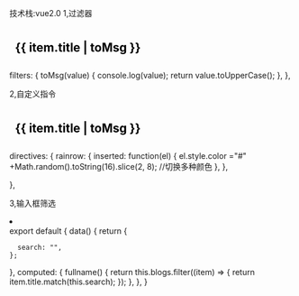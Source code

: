技术栈:vue2.0
1,过滤器
 <h2 style="padding:10px;color:black" v-rainrow>
            {{ item.title | toMsg }}  
            <!-- 过滤器用法 -->
</h2>
 filters: {
    toMsg(value) {
      console.log(value);
      return value.toUpperCase();
    },
  },

2,自定义指令
   <h2 style="padding:10px;color:black" v-rainrow>
            {{ item.title | toMsg }}  
            <!-- 过滤器用法 -->
   </h2>
directives: {
    rainrow: {
      inserted: function(el) {
        el.style.color ="#" +Math.random().toString(16).slice(2, 8); //切换多种颜色
      },
    },

},

3,输入框筛选
<templete>
<el-input type="text" autocomplete="off" v-model="search"></el-input>
<li v-for="item in fullname" :key="item.id"></li>
</templete>
export default {
  data() {
    return {
     
      search: "",
    };
  },
  computed: {
    fullname() {
      return this.blogs.filter((item) => {
        return item.title.match(this.search);
      });
    },
  },
}